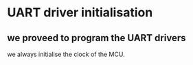 # UART driver initialisation
## we proveed to program the UART drivers

we always initialise the clock of the MCU.